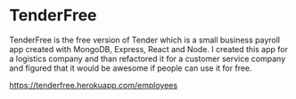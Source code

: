 # TenderFree
TenderFree is the free version of Tender which is a small business payroll app created with MongoDB, Express, React and Node. I created this app for a logistics company and than refactored it for a customer service company and figured that it would be awesome if people can use it for free. 

https://tenderfree.herokuapp.com/employees
